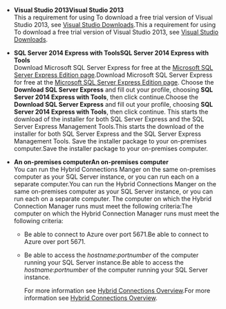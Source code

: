 
* <span data-ttu-id="0960b-101">**Visual Studio 2013**</span><span class="sxs-lookup"><span data-stu-id="0960b-101">**Visual Studio 2013**</span></span> <br/><span data-ttu-id="0960b-102">This a requirement for using To download a free trial version of Visual Studio 2013, see [Visual Studio Downloads](http://www.visualstudio.com/downloads/download-visual-studio-vs).</span><span class="sxs-lookup"><span data-stu-id="0960b-102">This a requirement for using To download a free trial version of Visual Studio 2013, see [Visual Studio Downloads](http://www.visualstudio.com/downloads/download-visual-studio-vs).</span></span> 
* <span data-ttu-id="0960b-103">**SQL Server 2014 Express with Tools**</span><span class="sxs-lookup"><span data-stu-id="0960b-103">**SQL Server 2014 Express with Tools**</span></span> <br/><span data-ttu-id="0960b-104">Download Microsoft SQL Server Express for free at the [Microsoft SQL Server Express Edition page](http://www.microsoft.com/en-us/server-cloud/Products/sql-server-editions/sql-server-express.aspx).</span><span class="sxs-lookup"><span data-stu-id="0960b-104">Download Microsoft SQL Server Express for free at the [Microsoft SQL Server Express Edition page](http://www.microsoft.com/en-us/server-cloud/Products/sql-server-editions/sql-server-express.aspx).</span></span> <span data-ttu-id="0960b-105">Choose the **Download SQL Server Express** and fill out your profile, choosing **SQL Server 2014 Express with Tools**, then click continue.</span><span class="sxs-lookup"><span data-stu-id="0960b-105">Choose the **Download SQL Server Express** and fill out your profile, choosing **SQL Server 2014 Express with Tools**, then click continue.</span></span> <span data-ttu-id="0960b-106">This starts the download of the installer for both SQL Server Express and the SQL Server Express Management Tools.</span><span class="sxs-lookup"><span data-stu-id="0960b-106">This starts the download of the installer for both SQL Server Express and the SQL Server Express Management Tools.</span></span> <span data-ttu-id="0960b-107">Save the installer package to your on-premises computer.</span><span class="sxs-lookup"><span data-stu-id="0960b-107">Save the installer package to your on-premises computer.</span></span>
* <span data-ttu-id="0960b-108">**An on-premises computer**</span><span class="sxs-lookup"><span data-stu-id="0960b-108">**An on-premises computer**</span></span> <br/><span data-ttu-id="0960b-109">You can run the Hybrid Connections Manger on the same on-premises computer as your SQL Server instance, or you can run each on a separate computer.</span><span class="sxs-lookup"><span data-stu-id="0960b-109">You can run the Hybrid Connections Manger on the same on-premises computer as your SQL Server instance, or you can run each on a separate computer.</span></span> <span data-ttu-id="0960b-110">The computer on which the Hybrid Connection Manager runs must meet the following criteria:</span><span class="sxs-lookup"><span data-stu-id="0960b-110">The computer on which the Hybrid Connection Manager runs must meet the following criteria:</span></span>
  
  * <span data-ttu-id="0960b-111">Be able to connect to Azure over port 5671.</span><span class="sxs-lookup"><span data-stu-id="0960b-111">Be able to connect to Azure over port 5671.</span></span>
  * <span data-ttu-id="0960b-112">Be able to access the *hostname*:*portnumber* of the computer running your SQL Server instance.</span><span class="sxs-lookup"><span data-stu-id="0960b-112">Be able to access the *hostname*:*portnumber* of the computer running your SQL Server instance.</span></span>  
    
    <span data-ttu-id="0960b-113">For more information see [Hybrid Connections Overview](../articles/biztalk-services/integration-hybrid-connection-overview.md).</span><span class="sxs-lookup"><span data-stu-id="0960b-113">For more information see [Hybrid Connections Overview](../articles/biztalk-services/integration-hybrid-connection-overview.md).</span></span>

